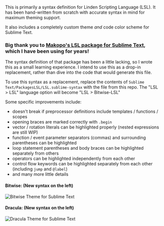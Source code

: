 This is primarily a syntax definition for Linden Scripting Language (LSL). It has been hand-written from scratch with accurate syntax in mind for maximum theming support.

It also includes a completely custom theme _and_ code color scheme for Sublime Text.

### Big thank you to [Makopo's LSL package for Sublime Text](https://github.com/Makopo/sublime-text-lsl), which I have been using for years!

The syntax definition of that package has been a little lacking, so I wrote this as a small learning experience. I intend to use this as a drop-in replacement, rather than dive into the code that would generate this file.

To use this syntax as a replacement, replace the contents of `Sublime Text/PackagesLSL/LSL.sublime-syntax` with the file from this repo.
The "LSL > LSL" language option will become "LSL > Bitwise-LSL"

Some specific improvements include:
- doesn't break if preprocessor definitions include templates / functions / scopes
- opening braces are marked correctly with `.begin`
- vector / rotation literals can be highlighted properly (nested expressions are still WIP)
- function / event parameter separators (commas) and surrounding parentheses can be highlighted
- loop statement parentheses and body braces can be highlighted separately from others
- operators can be highlighted independently from each other
- control flow keywords can be highlighted separately from each other (including `jump` and `@label`)
- and many more little details

#### Bitwise: (New syntax on the left)
![Bitwise Theme for Sublime Text](https://i.imgur.com/a4mVYsG.png)
#### Dracula: (New syntax on the left)
![Dracula Theme for Sublime Text](https://i.imgur.com/yjIKzUV.png)
